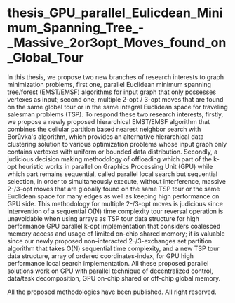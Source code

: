 # thesis_GPU_parallel_Eulicdean_Minimum_Spanning_Tree_-_Massive_2or3opt_Moves_found_on_Global_Tour
In this thesis, we propose two new branches of research interests to graph minimization problems, first one, parallel Euclidean minimum spanning tree/forest (EMST/EMSF) algorithms for input graph that only possesses vertexes as input; second one, multiple 2-opt / 3-opt moves that are found on the same global tour or in the same integral Euclidean space for traveling salesman problems (TSP). To respond these two research interests, firstly, we propose a newly proposed hierarchical EMST/EMSF algorithm that combines the cellular partition based nearest neighbor search with Borůvka's algorithm, which provides an alternative hierarchical data clustering solution to various optimization problems whose input graph only contains vertexes with uniform or bounded data distribution. Secondly, a judicious decision making methodology of offloading which part of the k-opt heuristic works in parallel on Graphics Processing Unit (GPU) while which part remains sequential, called parallel local search but sequential selection, in order to simultaneously execute, without interference, massive 2-/3-opt moves that are globally found on the same TSP tour or the same Euclidean space for many edges as well as keeping high performance on GPU side. This methodology for multiple 2-/3-opt moves is judicious since intervention of a sequential O(N) time complexity tour reversal operation is unavoidable when using arrays as TSP tour data structure for high performance GPU parallel k-opt implementation that considers coalesced memory access and usage of limited on-chip shared memory; it is valuable since our newly proposed non-interacted 2-/3-exchanges set partition algorithm that takes O(N) sequential time complexity, and a new TSP tour data structure, array of ordered coordinates-index, for GPU high performance local search implementation. All these proposed parallel solutions work on GPU with parallel technique of decentralized control, data/task decomposition, GPU on-chip shared or off-chip global memory.

All the proposed methodologies have been published. All right reserved.
